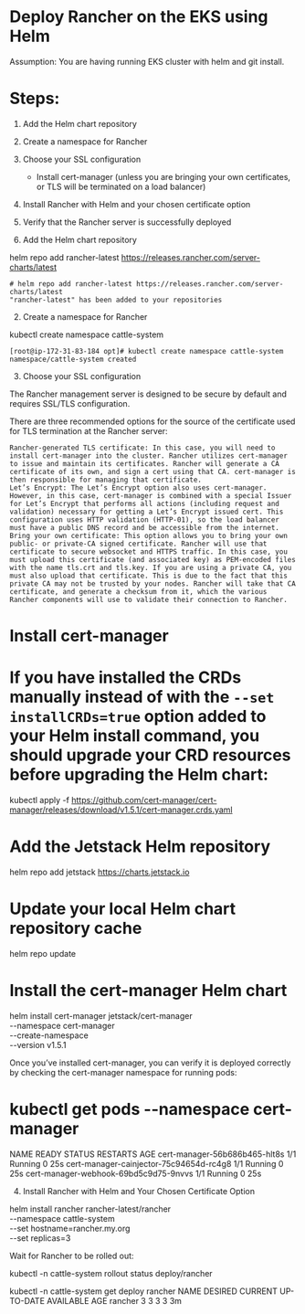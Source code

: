 # Deploy Rancher on the EKS using Helm

Assumption:
You are having running EKS cluster with helm and git install.

Steps:
=======
1. Add the Helm chart repository
2. Create a namespace for Rancher
3. Choose your SSL configuration
   - Install cert-manager (unless you are bringing your own certificates, or TLS will be terminated on a load balancer)
4. Install Rancher with Helm and your chosen certificate option
5. Verify that the Rancher server is successfully deployed


1. Add the Helm chart repository

helm repo add rancher-latest https://releases.rancher.com/server-charts/latest

    # helm repo add rancher-latest https://releases.rancher.com/server-charts/latest
    "rancher-latest" has been added to your repositories

2. Create a namespace for Rancher

kubectl create namespace cattle-system

    [root@ip-172-31-83-184 opt]# kubectl create namespace cattle-system
    namespace/cattle-system created
    
3. Choose your SSL configuration

The Rancher management server is designed to be secure by default and requires SSL/TLS configuration.

There are three recommended options for the source of the certificate used for TLS termination at the Rancher server:

    Rancher-generated TLS certificate: In this case, you will need to install cert-manager into the cluster. Rancher utilizes cert-manager to issue and maintain its certificates. Rancher will generate a CA certificate of its own, and sign a cert using that CA. cert-manager is then responsible for managing that certificate.
    Let’s Encrypt: The Let’s Encrypt option also uses cert-manager. However, in this case, cert-manager is combined with a special Issuer for Let’s Encrypt that performs all actions (including request and validation) necessary for getting a Let’s Encrypt issued cert. This configuration uses HTTP validation (HTTP-01), so the load balancer must have a public DNS record and be accessible from the internet.
    Bring your own certificate: This option allows you to bring your own public- or private-CA signed certificate. Rancher will use that certificate to secure websocket and HTTPS traffic. In this case, you must upload this certificate (and associated key) as PEM-encoded files with the name tls.crt and tls.key. If you are using a private CA, you must also upload that certificate. This is due to the fact that this private CA may not be trusted by your nodes. Rancher will take that CA certificate, and generate a checksum from it, which the various Rancher components will use to validate their connection to Rancher.

Install cert-manager
====================

# If you have installed the CRDs manually instead of with the `--set installCRDs=true` option added to your Helm install command, you should upgrade your CRD resources before upgrading the Helm chart:
kubectl apply -f https://github.com/cert-manager/cert-manager/releases/download/v1.5.1/cert-manager.crds.yaml

# Add the Jetstack Helm repository
helm repo add jetstack https://charts.jetstack.io

# Update your local Helm chart repository cache
helm repo update

# Install the cert-manager Helm chart
helm install cert-manager jetstack/cert-manager \
  --namespace cert-manager \
  --create-namespace \
  --version v1.5.1
 

Once you’ve installed cert-manager, you can verify it is deployed correctly by checking the cert-manager namespace for running pods:
 
# kubectl get pods --namespace cert-manager
NAME                                      READY   STATUS    RESTARTS   AGE
cert-manager-56b686b465-hlt8s             1/1     Running   0          25s
cert-manager-cainjector-75c94654d-rc4g8   1/1     Running   0          25s
cert-manager-webhook-69bd5c9d75-9nvvs     1/1     Running   0          25s

4. Install Rancher with Helm and Your Chosen Certificate Option

helm install rancher rancher-latest/rancher \
  --namespace cattle-system \
  --set hostname=rancher.my.org \
  --set replicas=3
  
Wait for Rancher to be rolled out:

kubectl -n cattle-system rollout status deploy/rancher

kubectl -n cattle-system get deploy rancher
NAME      DESIRED   CURRENT   UP-TO-DATE   AVAILABLE   AGE
rancher   3         3         3            3           3m
